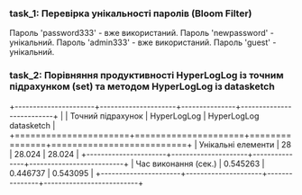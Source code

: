 ### task_1: Перевірка унікальності паролів (Bloom Filter)

Пароль 'password333' - вже використаний.
Пароль 'newpassword' - унікальний.
Пароль 'admin333' - вже використаний.
Пароль 'guest' - унікальний.

### task_2: Порівняння продуктивності HyperLogLog із точним підрахунком (set) та методом HyperLogLog із datasketch

+----------------------+---------------------+---------------+--------------------------+
| | Точний підрахунок | HyperLogLog | HyperLogLog datasketch |
+======================+=====================+===============+==========================+
| Унікальні елементи | 28 | 28.024 | 28.024 |
+----------------------+---------------------+---------------+--------------------------+
| Час виконання (сек.) | 0.545263 | 0.446737 | 0.543095 |
+----------------------+---------------------+---------------+--------------------------+
